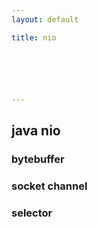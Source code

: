 ```yaml
---
layout: default

title: nio






---
```


## java nio

### bytebuffer

### socket channel

### selector

